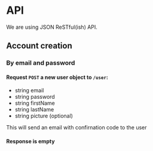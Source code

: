 # API
We are using JSON ReSTful(ish) API.

## Account creation

### By email and password
#### Request `POST` a new user object to `/user`:
* string email
* string password
* string firstName
* string lastName
* string picture (optional)

This will send an email with confirnation code to the user

#### Response is empty

